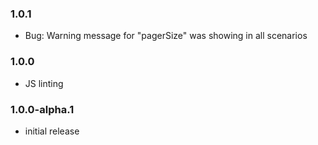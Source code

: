### 1.0.1

* Bug: Warning message for "pagerSize" was showing in all scenarios

### 1.0.0

* JS linting

### 1.0.0-alpha.1

* initial release

